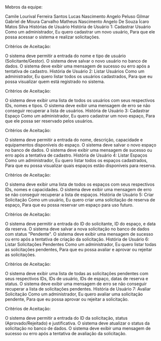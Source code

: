 Mebros da equipe:

Camile Lourival Ferreira Santos
Lucas Nascimento Angelo Peluso
Gilmar Gabriel de Moura Carvalho
Matheus Nascimento Angelo De Souza
Ícaro Matos Silva
Histórias de Usuário História de Usuário 1: Cadastrar Usuário Como um administrador, Eu quero cadastrar um novo usuário, Para que ele possa acessar o sistema e realizar solicitações.

Critérios de Aceitação:

O sistema deve permitir a entrada do nome e tipo de usuário (Solicitante/Gestor). O sistema deve salvar o novo usuário no banco de dados. O sistema deve exibir uma mensagem de sucesso ou erro após a tentativa de cadastro. História de Usuário 2: Listar Usuários Como um administrador, Eu quero listar todos os usuários cadastrados, Para que eu possa visualizar quem está registrado no sistema.

Critérios de Aceitação:

O sistema deve exibir uma lista de todos os usuários com seus respectivos IDs, nomes e tipos. O sistema deve exibir uma mensagem de erro se não conseguir recuperar a lista de usuários. História de Usuário 3: Cadastrar Espaço Como um administrador, Eu quero cadastrar um novo espaço, Para que ele possa ser reservado pelos usuários.

Critérios de Aceitação:

O sistema deve permitir a entrada do nome, descrição, capacidade e equipamentos disponíveis do espaço. O sistema deve salvar o novo espaço no banco de dados. O sistema deve exibir uma mensagem de sucesso ou erro após a tentativa de cadastro. História de Usuário 4: Listar Espaços Como um administrador, Eu quero listar todos os espaços cadastrados, Para que eu possa visualizar quais espaços estão disponíveis para reserva.

Critérios de Aceitação:

O sistema deve exibir uma lista de todos os espaços com seus respectivos IDs, nomes e capacidades. O sistema deve exibir uma mensagem de erro se não conseguir recuperar a lista de espaços. História de Usuário 5: Criar Solicitação Como um usuário, Eu quero criar uma solicitação de reserva de espaço, Para que eu possa reservar um espaço para uso futuro.

Critérios de Aceitação:

O sistema deve permitir a entrada do ID do solicitante, ID do espaço, e data da reserva. O sistema deve salvar a nova solicitação no banco de dados com status "Pendente". O sistema deve exibir uma mensagem de sucesso ou erro após a tentativa de criação da solicitação. História de Usuário 6: Listar Solicitações Pendentes Como um administrador, Eu quero listar todas as solicitações pendentes, Para que eu possa avaliar e aprovar ou rejeitar as solicitações.

Critérios de Aceitação:

O sistema deve exibir uma lista de todas as solicitações pendentes com seus respectivos IDs, IDs de usuário, IDs de espaço, datas de reserva e status. O sistema deve exibir uma mensagem de erro se não conseguir recuperar a lista de solicitações pendentes. História de Usuário 7: Avaliar Solicitação Como um administrador, Eu quero avaliar uma solicitação pendente, Para que eu possa aprovar ou rejeitar a solicitação.

Critérios de Aceitação:

O sistema deve permitir a entrada do ID da solicitação, status (Aprovado/Rejeitado) e justificativa. O sistema deve atualizar o status da solicitação no banco de dados. O sistema deve exibir uma mensagem de sucesso ou erro após a tentativa de avaliação da solicitação.
